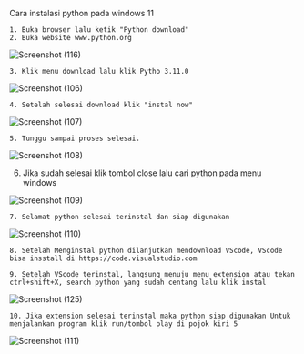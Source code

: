 

Cara instalasi python pada windows 11


    1. Buka browser lalu ketik "Python download"
    2. Buka website www.python.org
    
    
![Screenshot (116)](https://user-images.githubusercontent.com/115615910/197951732-7cec8676-ecef-4652-92ae-68c33d40b177.png)


    3. Klik menu download lalu klik Pytho 3.11.0
    
   ![Screenshot (106)](https://user-images.githubusercontent.com/115615910/197952157-c35a2517-38c3-4b90-9814-04efaebf6f4b.png)

   

    4. Setelah selesai download klik "instal now"
    

    
![Screenshot (107)](https://user-images.githubusercontent.com/115615910/197952805-263d6cae-f377-4b35-a15a-329dc4621b34.png)

    

    5. Tunggu sampai proses selesai.
    
    
![Screenshot (108)](https://user-images.githubusercontent.com/115615910/197953046-5e17ed22-294b-4531-88a8-b41e3e406ba4.png)

    

   6. Jika sudah selesai klik tombol close lalu cari python pada menu windows
   
   
![Screenshot (109)](https://user-images.githubusercontent.com/115615910/197953355-7bd4e5a8-8b69-4335-b327-f2c496be148d.png)

   
   

    7. Selamat python selesai terinstal dan siap digunakan
    
![Screenshot (110)](https://user-images.githubusercontent.com/115615910/197953621-a28579af-da5d-4a90-9fd4-d0433e86d34f.png)
 
    
    

    8. Setelah Menginstal python dilanjutkan mendownload VScode, VScode bisa insstall di https://code.visualstudio.com

    9. Setelah VScode terinstal, langsung menuju menu extension atau tekan ctrl+shift+X, search python yang sudah centang lalu klik instal
    
![Screenshot (125)](https://user-images.githubusercontent.com/115615910/197955217-b0aff8a0-3c2c-4228-8f7e-f2c44b9e924a.png)

    
    
    10. Jika extension selesai terinstal maka python siap digunakan Untuk menjalankan program klik run/tombol play di pojok kiri 5
    
 ![Screenshot (111)](https://user-images.githubusercontent.com/115615910/197955603-57872dce-f34e-465a-9e7e-a64d157f481a.png)
   
    
    
    

  

